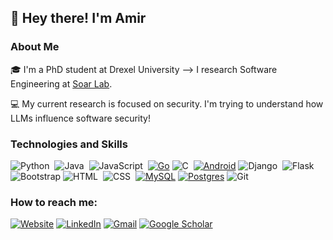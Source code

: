 ## 👋 Hey there! I'm Amir

### About Me
🎓 I'm a PhD student at Drexel University --> I research Software Engineering at [Soar Lab](https://soar-lab.github.io/).

💻 My current research is focused on security. I'm trying to understand how LLMs influence software security!

### Technologies and Skills
![Python](https://img.shields.io/badge/-Python-05122A?style=flat&logo=python)&nbsp;
![Java](https://img.shields.io/badge/-Java-05122A?style=flat&logo=Java&logoColor=FFA518)&nbsp;
![JavaScript](https://img.shields.io/badge/-JavaScript-05122A?style=flat&logo=javascript)&nbsp;
[![Go](https://img.shields.io/badge/Go-%2300ADD8.svg?&logo=go&logoColor=white)](#)
![C](https://img.shields.io/badge/-C-05122A?style=flat&logo=C&logoColor=A8B9CC)&nbsp;
[![Android](https://img.shields.io/badge/Android-3DDC84?logo=android&logoColor=white)](#)
![Django](https://img.shields.io/badge/-Django-05122A?style=flat&logo=django&logoColor=092E20)&nbsp;
![Flask](https://img.shields.io/badge/-Flask-05122A?style=flat&logo=flask)&nbsp;
![Bootstrap](https://img.shields.io/badge/-Bootstrap-05122A?style=flat&logo=bootstrap&logoColor=563D7C)
![HTML](https://img.shields.io/badge/-HTML-05122A?style=flat&logo=HTML5)&nbsp;
![CSS](https://img.shields.io/badge/-CSS-05122A?style=flat&logo=CSS3&logoColor=1572B6)&nbsp;
[![MySQL](https://img.shields.io/badge/MySQL-4479A1?logo=mysql&logoColor=fff)](#)
[![Postgres](https://img.shields.io/badge/Postgres-%23316192.svg?logo=postgresql&logoColor=white)](#)
![Git](https://img.shields.io/badge/-Git-05122A?style=flat&logo=git)&nbsp;

### How to reach me:
[![Website](https://img.shields.io/badge/🌐%20Website-0A66C2?style=flat&logoColor=white)](https://amiralisajadi.github.io/)
[![LinkedIn](https://img.shields.io/badge/Linkedin-%230077B5.svg?logo=linkedin&logoColor=white)](https://www.linkedin.com/in/amirali-sajadi-a169a821b/)
[![Gmail](https://img.shields.io/badge/Gmail-D14836?logo=gmail&logoColor=white)](mailto:amirali.sajadi@drexel.edu)
[![Google Scholar](https://img.shields.io/badge/Google_Scholar-4285F4?style=flat&logo=google-scholar&logoColor=white)](https://scholar.google.com/citations?user=-QrOJroAAAAJ&hl=en&oi=ao)
